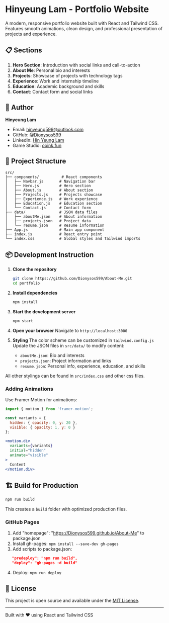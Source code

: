 # Hinyeung Lam - Portfolio Website

A modern, responsive portfolio website built with React and Tailwind CSS. Features smooth animations, clean design, and professional presentation of projects and experience.

## 📋 Sections

1. **Hero Section**: Introduction with social links and call-to-action
2. **About Me**: Personal bio and interests
3. **Projects**: Showcase of projects with technology tags
4. **Experience**: Work and internship timeline
5. **Education**: Academic background and skills
6. **Contact**: Contact form and social links

## 👤 Author

**Hinyeung Lam**
- Email: hinyeung599@outlook.com
- GitHub: [@Dionysos599](https://github.com/Dionysos599)
- LinkedIn: [Hin Yeung Lam](https://www.linkedin.com/in/hin-yeung-lam-93287a256)
- Game Studio: [ooink.fun](https://ooink.fun)

## 📁 Project Structure

```
src/
├── components/          # React components
│   ├── Navbar.js       # Navigation bar
│   ├── Hero.js         # Hero section
│   ├── About.js        # About section
│   ├── Projects.js     # Projects showcase
│   ├── Experience.js   # Work experience
│   ├── Education.js    # Education section
│   └── Contact.js      # Contact form
├── data/               # JSON data files
│   ├── aboutMe.json    # About information
│   ├── projects.json   # Project data
│   └── resume.json     # Resume information
├── App.js              # Main app component
├── index.js            # React entry point
└── index.css           # Global styles and Tailwind imports
```

## 📦 Development Instruction

1. **Clone the repository**
   ```bash
   git clone https://github.com/Dionysos599/About-Me.git
   cd portfolio
   ```

2. **Install dependencies**
   ```bash
   npm install
   ```

3. **Start the development server**
   ```bash
   npm start
   ```

4. **Open your browser**
   Navigate to `http://localhost:3000`

5. **Styling**
The color scheme can be customized in `tailwind.config.js`  
Update the JSON files in `src/data/` to modify content:
    - `aboutMe.json`: Bio and interests
    - `projects.json`: Project information and links
    - `resume.json`: Personal info, experience, education, and skills

All other stylings can be found in `src/index.css` and other css files.

### Adding Animations
Use Framer Motion for animations:
```jsx
import { motion } from 'framer-motion';

const variants = {
  hidden: { opacity: 0, y: 20 },
  visible: { opacity: 1, y: 0 }
};

<motion.div
  variants={variants}
  initial="hidden"
  animate="visible"
>
  Content
</motion.div>
```

## 🏗️ Build for Production

```bash
npm run build
```

This creates a `build` folder with optimized production files.

### GitHub Pages
1. Add "homepage": "https://Dionysos599.github.io/About-Me" to package.json
2. Install gh-pages: `npm install --save-dev gh-pages`
3. Add scripts to package.json:
```json
   "predeploy": "npm run build",
   "deploy": "gh-pages -d build"
```
4. Deploy: `npm run deploy`

## 📄 License

This project is open source and available under the [MIT License](LICENSE).

---

Built with ❤️ using React and Tailwind CSS 
